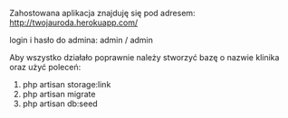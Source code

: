 Zahostowana aplikacja znajduję się pod adresem: http://twojauroda.herokuapp.com/

login i hasło do admina: admin / admin

Aby wszystko działało poprawnie należy stworzyć bazę o nazwie klinika oraz użyć poleceń: 
1. php artisan storage:link 
2. php artisan migrate
3. php artisan db:seed 
